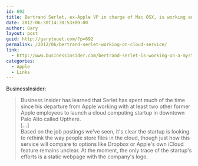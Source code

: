 ```yaml
---
id: 692
title: Bertrand Serlet, ex-Apple VP in charge of Mac OSX, is working an a cloud service with ex-Apple employees
date: 2012-06-30T14:30:53+00:00
author: Gary
layout: post
guid: http://garytouet.com/?p=692
permalink: /2012/06/bertrand-serlet-working-on-cloud-service/
link:
  - http://www.businessinsider.com/bertrand-serlet-is-working-on-a-mystery-startup-in-palo-alto-with-ex-apple-employees-2012-6?op=1
categories:
  - Apple
  - Links
---
```

BusinessInsider:
<blockquote>Business Insider has learned that Serlet has spent much of the time since his departure from Apple working with at least two other former Apple employees to launch a cloud computing startup in downtown Palo Alto called Upthere.
<br />
[…]
<br />
Based on the job postings we've seen, it's clear the startup is looking to rethink the way people store files in the cloud, though just how this service will compare to options like Dropbox or Apple's own iCloud feature remains unclear. At the moment, the only trace of the startup's efforts is a static webpage with the company's logo.
</blockquote>